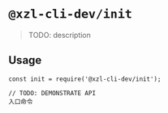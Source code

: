 # `@xzl-cli-dev/init`

> TODO: description

## Usage

```
const init = require('@xzl-cli-dev/init');

// TODO: DEMONSTRATE API
入口命令
```
